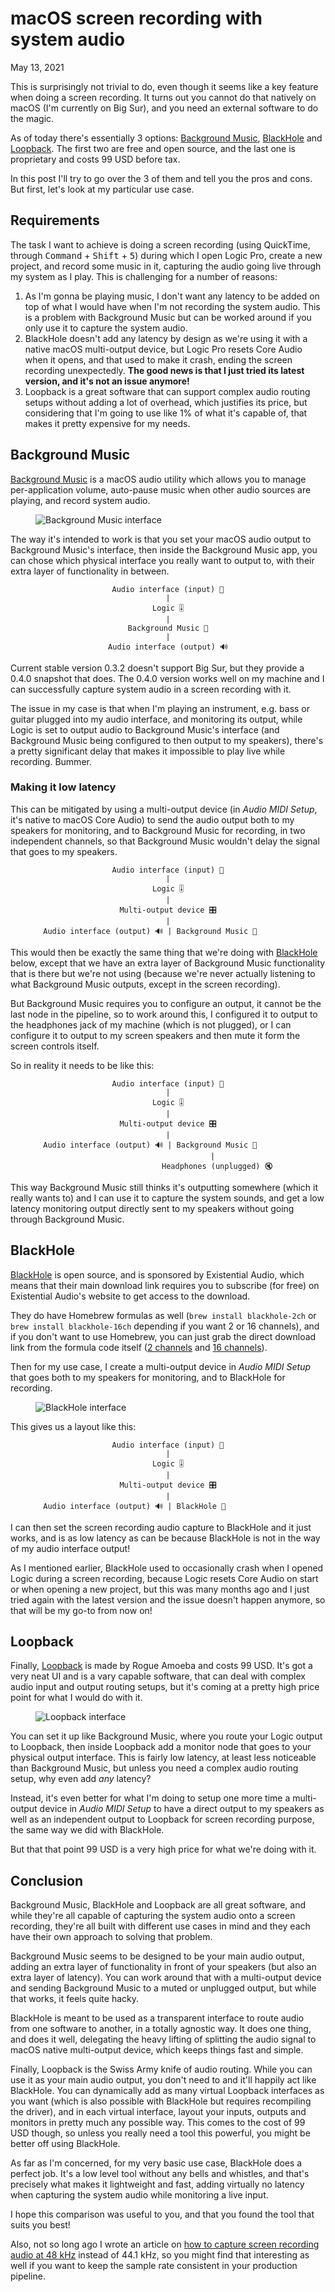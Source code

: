 # macOS screen recording with system audio
May 13, 2021

This is surprisingly not trivial to do, even though it seems like a key
feature when doing a screen recording. It turns out you cannot do that
natively on macOS (I'm currently on Big Sur), and you need an external
software to do the magic.

As of today there's essentially 3 options: [Background Music],
[BlackHole] and [Loopback]. The first two are free and open source, and
the last one is proprietary and costs 99 USD before tax.

[Background Music]: https://github.com/kyleneideck/BackgroundMusic
[BlackHole]: https://github.com/ExistentialAudio/BlackHole
[Loopback]: https://rogueamoeba.com/loopback/

In this post I'll try to go over the 3 of them and tell you the pros and
cons. But first, let's look at my particular use case.

## Requirements

The task I want to achieve is doing a screen recording (using QuickTime,
through <kbd>Command</kbd> + <kbd>Shift</kbd> + <kbd>5</kbd>) during
which I open Logic Pro, create a new project, and record some music in
it, capturing the audio going live through my system as I play. This is
challenging for a number of reasons:

1. As I'm gonna be playing music, I don't want any latency to be
   added on top of what I would have when I'm not recording the system
   audio. This is a problem with Background Music but can be worked
   around if you only use it to capture the system audio.
1. BlackHole doesn't add any latency by design as we're using it with a
   native macOS multi-output device, but Logic Pro resets Core Audio
   when it opens, and that used to make it crash, ending the screen
   recording unexpectedly. **The good news is that I just tried its
   latest version, and it's not an issue anymore!**
1. Loopback is a great software that can support complex audio routing
   setups without adding a lot of overhead, which justifies its price,
   but considering that I'm going to use like 1% of what it's capable
   of, that makes it pretty expensive for my needs.

## Background Music

[Background Music](https://github.com/kyleneideck/BackgroundMusic) is a
macOS audio utility which allows you to manage per-application volume,
auto-pause music when other audio sources are playing, and record system
audio.

<figure class="center">
  <img alt="Background Music interface" src="../../img/2021/05/background-music.png">
</figure>

The way it's intended to work is that you set your macOS audio output to
Background Music's interface, then inside the Background Music app, you
can chose which physical interface you really want to output to, with
their extra layer of functionality in between.

<div style="text-align: center">

```
Audio interface (input) 🎸
|
Logic 🎚
|
Background Music 🎱
|
Audio interface (output) 🔊
```

</div>

Current stable version 0.3.2 doesn't support Big Sur, but they provide a
0.4.0 snapshot that does. The 0.4.0 version works well on my machine and
I can successfully capture system audio in a screen recording with it.

The issue in my case is that when I'm playing an instrument, e.g. bass
or guitar plugged into my audio interface, and monitoring its output,
while Logic is set to output audio to Background Music's interface (and
Background Music being configured to then output to my speakers),
there's a pretty significant delay that makes it impossible to play
live while recording. Bummer.

### Making it low latency

This can be mitigated by using a multi-output device (in *Audio MIDI
Setup*, it's native to macOS Core Audio) to send the audio output
both to my speakers for monitoring, and to Background Music for
recording, in two independent channels, so that Background Music
wouldn't delay the signal that goes to my speakers.

<div style="text-align: center">

```
Audio interface (input) 🎸
|
Logic 🎚
|
Multi-output device 🎛
|
Audio interface (output) 🔊 | Background Music 🎱        
```

</div>

This would then be exactly the same thing that we're doing with
[BlackHole](#blackhole) below, except that we have an extra layer of
Background Music functionality that is there but we're not using
(because we're never actually listening to what Background Music
outputs, except in the screen recording).

But Background Music requires you to configure an output, it cannot be
the last node in the pipeline, so to work around this, I configured it
to output to the headphones jack of my machine (which is not plugged),
or I can configure it to output to my screen speakers and then mute it
form the screen controls itself.

So in reality it needs to be like this:

<div style="text-align: center">

```
Audio interface (input) 🎸
|
Logic 🎚
|
Multi-output device 🎛
|
Audio interface (output) 🔊 | Background Music 🎱        
                    |
                      Headphones (unplugged) 🔇
```

</div>

This way Background Music still thinks it's outputting somewhere (which
it really wants to) and I can use it to capture the system sounds, and
get a low latency monitoring output directly sent to my speakers without
going through Background Music.

## BlackHole

[BlackHole](https://github.com/ExistentialAudio/BlackHole) is open
source, and is sponsored by Existential Audio, which means that their
main download link requires you to subscribe (for free) on Existential
Audio's website to get access to the download.

They do have Homebrew formulas as well (`brew install blackhole-2ch` or
`brew install blackhole-16ch` depending if you want 2 or 16 channels),
and if you don't want to use Homebrew, you can just grab the direct
download link from the formula code itself ([2 channels] and [16 channels]).

[2 channels]: https://github.com/Homebrew/homebrew-cask/blob/master/Casks/blackhole-2ch.rb
[16 channels]: https://github.com/Homebrew/homebrew-cask/blob/master/Casks/blackhole-16ch.rb

Then for my use case, I create a multi-output device in *Audio MIDI
Setup* that goes both to my speakers for monitoring, and to BlackHole
for recording.

<figure class="center">
  <img alt="BlackHole interface" src="../../img/2021/05/blackhole.png">
</figure>

This gives us a layout like this:

<div style="text-align: center">

```
Audio interface (input) 🎸
|
Logic 🎚
|
Multi-output device 🎛
|
Audio interface (output) 🔊 | BlackHole 🌌               
```

</div>

I can then set the screen recording audio capture to BlackHole and it
just works, and is as low latency as can be because BlackHole is not in
the way of my audio interface output!

As I mentioned earlier, BlackHole used to occasionally crash when I
opened Logic during a screen recording, because Logic resets Core Audio
on start or when opening a new project, but this was many months ago
and I just tried again with the latest version and the issue doesn't
happen anymore, so that will be my go-to from now on!

## Loopback

Finally, [Loopback](https://rogueamoeba.com/loopback/) is made by Rogue
Amoeba and costs 99 USD. It's got a very neat UI and is a vary capable
software, that can deal with complex audio input and output routing
setups, but it's coming at a pretty high price point for what I
would do with it.

<figure class="center">
  <img alt="Loopback interface" src="../../img/2021/05/loopback.png">
</figure>

You can set it up like Background Music, where you route your Logic
output to Loopback, then inside Loopback add a monitor node that
goes to your physical output interface. This is fairly low latency, at
least less noticeable than Background Music, but unless you need a
complex audio routing setup, why even add *any* latency?

Instead, it's even better for what I'm doing to setup one more time a
multi-output device in *Audio MIDI Setup* to have a direct
output to my speakers as well as an independent output to Loopback for
screen recording purpose, the same way we did with BlackHole.

But that that point 99 USD is a very high price for what we're doing
with it.

## Conclusion

Background Music, BlackHole and Loopback are all great software, and
while they're all capable of capturing the system audio onto a screen
recording, they're all built with different use cases in mind and they
each have their own approach to solving that problem.

Background Music seems to be designed to be your main audio output,
adding an extra layer of functionality in front of your speakers (but
also an extra layer of latency). You can work around that with a
multi-output device and sending Background Music to a muted or unplugged
output, but while that works, it feels quite hacky.

BlackHole is meant to be used as a transparent interface to route audio
from one software to another, in a totally agnostic way. It does one
thing, and does it well, delegating the heavy lifting of splitting the
audio signal to macOS native multi-output device, which keeps things
fast and simple.

Finally, Loopback is the Swiss Army knife of audio routing. While you
can use it as your main audio output, you don't need to and it'll
happily act like BlackHole. You can dynamically add as many virtual
Loopback interfaces as you want (which is also possible with BlackHole
but requires recompiling the driver), and in each virtual interface,
layout your inputs, outputs and monitors in pretty much any possible
way. This comes to the cost of 99 USD though, so unless you really need
a tool this powerful, you might be better off using BlackHole.

As far as I'm concerned, for my very basic use case, BlackHole does a
perfect job. It's a low level tool without any bells and whistles, and
that's precisely what makes it lightweight and fast, adding virtually no
latency when capturing the system audio while monitoring a live
input.

I hope this comparison was useful to you, and that you found the tool
that suits you best!

Also, not so long ago I wrote an article on [how to capture screen recording audio at 48 kHz](../../2020/12/macos-quicktime-screen-recording-48-khz-sample-rate.md)
instead of 44.1 kHz, so you might find that interesting as well if you
want to keep the sample rate consistent in your production pipeline.
